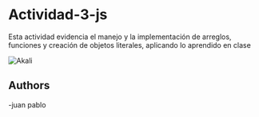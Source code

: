 # Actividad-3-js

Esta actividad evidencia el manejo y la implementación de arreglos, funciones y creación de objetos literales, aplicando lo aprendido en clase

![Akali](https://user-images.githubusercontent.com/105325744/181642988-00247ebe-8618-4d36-aa53-4bbf9b569125.jpg)


## Authors

-juan pablo
